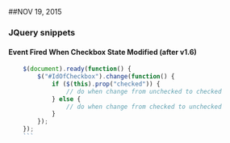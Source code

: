 ##NOV 19, 2015
###       JQuery snippets

#### Event Fired When Checkbox State Modified (after v1.6)
```javascript
    $(document).ready(function() {
        $("#IdOfCheckbox").change(function() {
            if ($(this).prop("checked")) {
                // do when change from unchecked to checked
            } else {
                // do when change from checked to unchecked
            }
        });
    });
	```